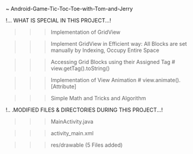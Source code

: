 ~ Android-Game-Tic-Toc-Toe-with-Tom-and-Jerry

!... WHAT IS SPECIAL IN THIS PROJECT...!

>>> Implementation of GridView

>>> Implement GridView in Efficient way: All Blocks are set manually by Indexing, Occupy Entire Space

>>> Accessing Grid Blocks using their Assigned Tag # view.getTag().toString()

>>> Implementation of View Animation # view.animate().[Attribute]

>>> Simple Math and Tricks and Algorithm

!.. .MODIFIED FILES & DIRECTORIES DURING THIS PROJECT...!

>>> MainActivity.java

>>> activity_main.xml

>>> res/drawable (5 Files added)

